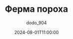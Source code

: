 ---
title: "Ферма пороха"
caption: "Эффективная ферма пороха далеко-далеко от спавна"
author: "dodo_904"
world: "old-world"
date: 2024-08-01T11:00:00
cordoarias:
  x: -1325
  y: 73
  z: -9759
---